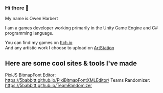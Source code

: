 ### Hi there 👋  

My name is Owen Harbert  

<!--Introduction-->
I am a games developer working primarily in the Unity Game Engine and C# programming language.  


You can find my games on [Itch.io](https://5-babbitt-games.itch.io)  
And any artistic work I choose to upload on [ArtStation](https://www.artstation.com/babbitt)

## Here are some cool sites & tools I've made
PixiJS BitmapFont Editor: https://5babbitt.github.io/PixiBitmapFontXMLEditor/
Teams Randomizer: https://5babbitt.github.io/TeamRandomizer
<!--
**5Babbitt/5Babbitt** is a ✨ _special_ ✨ repository because its `README.md` (this file) appears on your GitHub profile.

Here are some ideas to get you started:

- 🔭 I’m currently working on ...
- 🌱 I’m currently learning ...
- 👯 I’m looking to collaborate on ...
- 🤔 I’m looking for help with ...
- 💬 Ask me about ...
- 📫 How to reach me: ...
- 😄 Pronouns: ...
- ⚡ Fun fact: ...
-->
